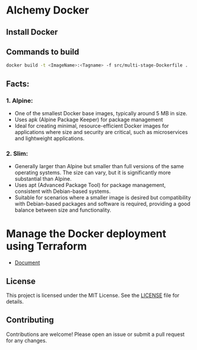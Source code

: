 # Alchemy Docker

## Install Docker

## Commands to build

```bash
docker build -t <ImageName>:<Tagname> -f src/multi-stage-Dockerfile .
```

## Facts:

### 1. Alpine:

- One of the smallest Docker base images, typically around 5 MB in size.
- Uses apk (Alpine Package Keeper) for package management
- Ideal for creating minimal, resource-efficient Docker images for applications where size and security are critical, such as microservices and lightweight applications.

### 2. Slim:

- Generally larger than Alpine but smaller than full versions of the same operating systems. The size can vary, but it is significantly more substantial than Alpine.
- Uses apt (Advanced Package Tool) for package management, consistent with Debian-based systems.
- Suitable for scenarios where a smaller image is desired but compatibility with Debian-based packages and software is required, providing a good balance between size and functionality.

# Manage the Docker deployment using Terraform

- [Document](./terraform/README.md)

## License

This project is licensed under the MIT License. See the [LICENSE](./LICENSE) file for details.

## Contributing

Contributions are welcome! Please open an issue or submit a pull request for any changes.
